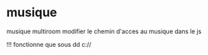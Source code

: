 # musique
musique multiroom
modifier le chemin d'acces au musique dans le js

!!! fonctionne que sous dd c://
